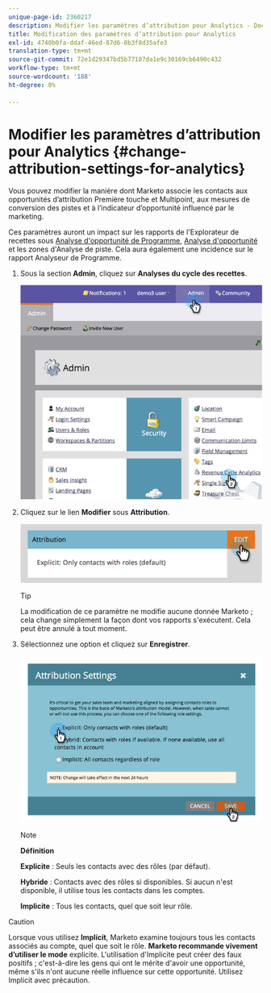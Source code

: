 ```yaml
---
unique-page-id: 2360217
description: Modifier les paramètres d’attribution pour Analytics - Documents Marketo - Documentation du produit
title: Modification des paramètres d’attribution pour Analytics
exl-id: 4740b0fa-ddaf-46ed-87d6-8b3f8d35afe3
translation-type: tm+mt
source-git-commit: 72e1d29347bd5b77107da1e9c30169cb6490c432
workflow-type: tm+mt
source-wordcount: '188'
ht-degree: 0%

---
```


# Modifier les paramètres d’attribution pour Analytics {#change-attribution-settings-for-analytics}

Vous pouvez modifier la manière dont Marketo associe les contacts aux opportunités d’attribution Première touche et Multipoint, aux mesures de conversion des pistes et à l’indicateur d’opportunité influencé par le marketing.

Ces paramètres auront un impact sur les rapports de l&#39;Explorateur de recettes sous [Analyse d&#39;opportunité de Programme](/help/marketo/product-docs/reporting/revenue-cycle-analytics/program-analytics/understanding-the-program-opportunity-analysis-area.md), [Analyse d&#39;opportunité](/help/marketo/product-docs/reporting/revenue-cycle-analytics/revenue-explorer/understanding-opportunity-analysis-in-revenue-explorer.md) et les zones d&#39;Analyse de piste. Cela aura également une incidence sur le rapport Analyseur de Programme.

1. Sous la section **Admin**, cliquez sur **Analyses du cycle des recettes**.

   ![](assets/image2014-9-24-11-3a55-3a19.png)

1. Cliquez sur le lien **Modifier** sous **Attribution**.

   ![](assets/image2014-9-24-11-3a56-3a33.png)

   >[!TIP]
   >
   >La modification de ce paramètre ne modifie aucune donnée Marketo ; cela change simplement la façon dont vos rapports s&#39;exécutent. Cela peut être annulé à tout moment.

1. Sélectionnez une option et cliquez sur **Enregistrer**.

   ![](assets/image2014-9-24-11-3a57-3a39.png)

   >[!NOTE]
   >
   >**Définition**
   >
   >**Explicite** : Seuls les contacts avec des rôles (par défaut).
   >
   >**Hybride** : Contacts avec des rôles si disponibles. Si aucun n&#39;est disponible, il utilise tous les contacts dans les comptes.
   >
   >**Implicite** : Tous les contacts, quel que soit leur rôle.

>[!CAUTION]
>
>Lorsque vous utilisez **Implicit**, Marketo examine toujours tous les contacts associés au compte, quel que soit le rôle. **Marketo recommande vivement d’utiliser le mode** explicite. L&#39;utilisation d&#39;Implicite peut créer des faux positifs ; c&#39;est-à-dire les gens qui ont le mérite d&#39;avoir une opportunité, même s&#39;ils n&#39;ont aucune réelle influence sur cette opportunité. Utilisez Implicit avec précaution.
